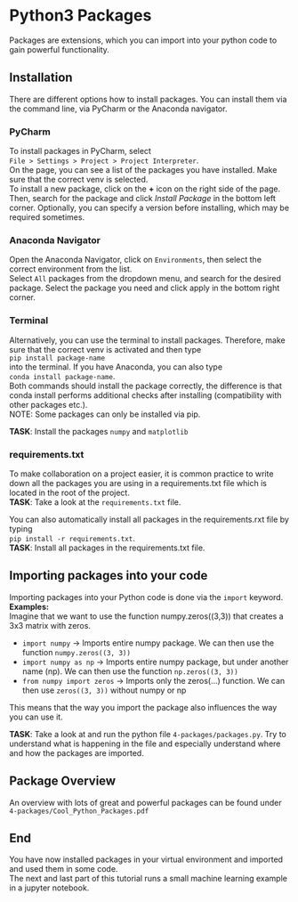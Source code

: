 # Python3 Packages
Packages are extensions, which you can import into your python code to gain powerful functionality.

## Installation
There are different options how to install packages. You can install them via the command line, via PyCharm or the Anaconda navigator. 
  
### PyCharm
To install packages in PyCharm, select  
`File > Settings > Project > Project Interpreter`.  
On the page, you can see a list of the packages you have installed. Make sure that the correct venv is selected.  
To install a new package, click on the **+** icon on the right
side of the page. Then, search for the package and click *Install Package* in the bottom left corner. Optionally, you can specify a version before installing, which may be required sometimes.  
  
### Anaconda Navigator
Open the Anaconda Navigator, click on `Environments`, then select the correct environment from the list.  
Select `All` packages from the dropdown menu, and search for the desired package. Select the package you need and click apply in the bottom right corner.

### Terminal
Alternatively, you can use the terminal to install packages. Therefore, make sure that the correct venv is activated and then type  
`pip install package-name`  
into the terminal. If you have Anaconda, you can also type  
`conda install package-name`.  
Both commands should install the package correctly, the difference is that conda install performs additional checks after installing (compatibility with other packages etc.).  
NOTE: Some packages can only be installed via pip.  

**TASK**: Install the packages `numpy` and `matplotlib`

### requirements.txt
To make collaboration on a project easier, it is common practice to write down all the packages you are using in a requirements.txt file which is located in the root of the project.  
**TASK**: Take a look at the `requirements.txt` file.  
  
You can also automatically install all packages in the requirements.rxt file by typing  
`pip install -r requirements.txt`.  
**TASK**: Install all packages in the requirements.txt file.

## Importing packages into your code
Importing packages into your Python code is done via the `import` keyword.
**Examples:**  
Imagine that we want to use the function numpy.zeros((3,3)) that creates a 3x3 matrix with zeros.
- `import numpy` -> Imports entire numpy package. We can then use the function `numpy.zeros((3, 3))`
- `import numpy as np` -> Imports entire numpy package, but under another name (np). We can then use the function `np.zeros((3, 3))`
- `from numpy import zeros` -> Imports only the zeros(...) function. We can then use `zeros((3, 3))` without numpy or np  
  
This means that the way you import the package also influences the way you can use it.
  
**TASK**: Take a look at and run the python file `4-packages/packages.py`. Try to understand what is happening in the file and especially understand where and how the packages are imported.

## Package Overview
An overview with lots of great and powerful packages can be found under   
`4-packages/Cool_Python_Packages.pdf`

## End
You have now installed packages in your virtual environment and imported and used them in some code.  
The next and last part of this tutorial runs a small machine learning example in a jupyter notebook.